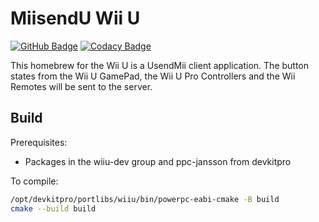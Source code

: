 # MiisendU Wii U

[![GitHub Badge](https://github.com/Crayon2000/MiisendU-Wii-U/workflows/Continuous%20Integration/badge.svg)](https://github.com/Crayon2000/MiisendU-Wii-U/actions)
[![Codacy Badge](https://app.codacy.com/project/badge/Grade/35c5a21659da4701bce75bf6015632fb)](https://app.codacy.com/gh/Crayon2000/MiisendU-Wii-U/dashboard?utm_source=gh&utm_medium=referral&utm_content=&utm_campaign=Badge_grade)

This homebrew for the Wii U is a UsendMii client application.
The button states from the Wii U GamePad, the Wii U Pro Controllers and the Wii Remotes will be sent to the server.

## Build

Prerequisites:

* Packages in the wiiu-dev group and ppc-jansson from devkitpro

To compile:

```bash
/opt/devkitpro/portlibs/wiiu/bin/powerpc-eabi-cmake -B build
cmake --build build
```
